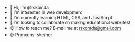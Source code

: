 - 👋 Hi, I’m @rskomda
- 👀 I’m interested in web development
- 🌱 I’m currently learning HTML, CSS, and JavaScript
- 💞️ I’m looking to collaborate on making educational websites!
- 📫 How to reach me? E-mail me at rskomda@gmail.com
- 😄 Pronouns: she/her

<!---
rskomda/rskomda is a ✨ special ✨ repository because its `README.md` (this file) appears on your GitHub profile.
You can click the Preview link to take a look at your changes.
--->
